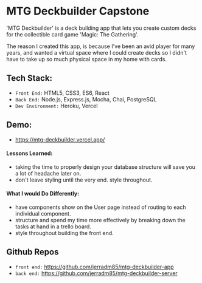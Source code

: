 # MTG Deckbuilder Capstone

'MTG Deckbuilder' is a deck building app that lets you create custom decks for the collectible card game 'Magic: The Gathering'.

The reason I created this app, is because I've been an avid player for many years, and wanted a virtual space where I could create decks so I didn't have to take up so much physical space in my home with cards.

## Tech Stack:

-  `Front End:` HTML5, CSS3, ES6, React
-  `Back End:` Node.js, Express.js, Mocha, Chai, PostgreSQL
-  `Dev Environment:` Heroku, Vercel

## Demo:

- https://mtg-deckbuilder.vercel.app/

#### Lessons Learned:
- taking the time to properly design your database structure will save you a lot of headache later on.
- don't leave styling until the very end. style throughout.

  

#### What I would Do Differently:

- have components show on the User page instead of routing to each individual component.
- structure and spend my time more effectively by breaking down the tasks at hand in a trello board.
- style throughout building the front end.


## Github Repos

-  `front end:` https://github.com/jerradm85/mtg-deckbuilder-app
-  `back end:` https://github.com/jerradm85/mtg-deckbuilder-server